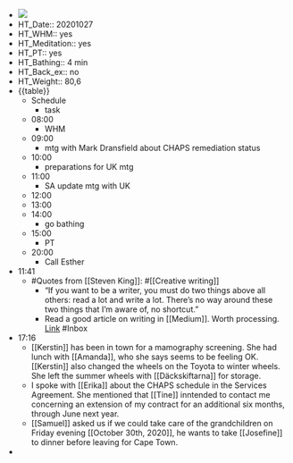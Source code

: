 - ![](https://firebasestorage.googleapis.com/v0/b/firescript-577a2.appspot.com/o/imgs%2Fapp%2FDavidsroam%2Fve3Tssbvrw.png?alt=media&token=74875bcd-2b65-4c49-a3d6-30c5ca0176b6)
- HT_Date:: 20201027
- HT_WHM:: yes
- HT_Meditation:: yes
- HT_PT:: yes
- HT_Bathing:: 4 min
- HT_Back_ex:: no
- HT_Weight:: 80,6
- {{table}}
    - Schedule
        - task
    - 08:00
        - WHM
    - 09:00
        - mtg with Mark Dransfield about CHAPS remediation status
    - 10:00
        - preparations for UK mtg
    - 11:00
        - SA update mtg with UK
    - 12:00
    - 13:00
    - 14:00
        - go bathing
    - 15:00
        - PT
    - 20:00
        - Call Esther
-  11:41
    - #Quotes from [[Steven King]]: #[[Creative writing]]
        - “If you want to be a writer, you must do two things above all others: read a lot and write a lot. There’s no way around these two things that I’m aware of, no shortcut.”
        - Read a good article on writing in [[Medium]]. Worth processing. [Link](https://www.instapaper.com/read/1355770134) #Inbox
- 17:16
    - [[Kerstin]] has been in town for a mamography screening. She had lunch with [[Amanda]], who she says seems to be feeling OK. [[Kerstin]] also changed the wheels on the Toyota to winter wheels. She left the summer wheels with [[Däckskiftarna]] for storage.
    - I spoke with [[Erika]] about the CHAPS schedule in the Services Agreement. She mentioned that [[Tine]] inntended to contact me concerning an extension of my contract for an additional six months, through June next year.
    - [[Samuel]] asked us if we could take care of the grandchildren on Friday evening [[October 30th, 2020]], he wants to take [[Josefine]] to dinner before leaving for Cape Town.
-  
